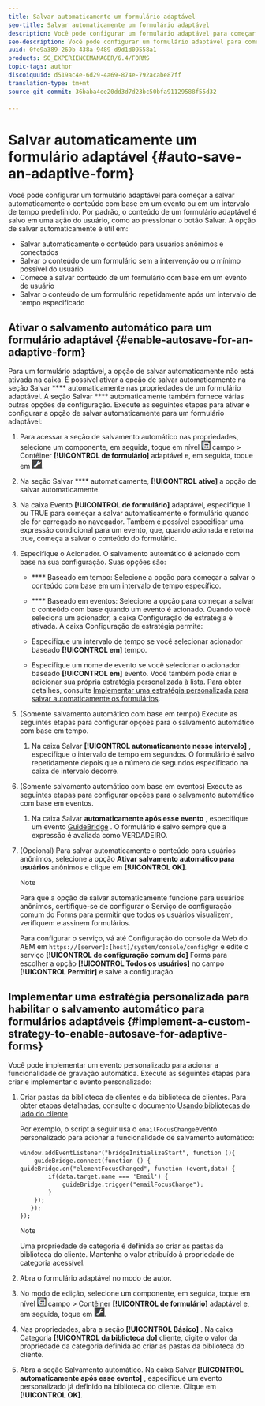```yaml
---
title: Salvar automaticamente um formulário adaptável
seo-title: Salvar automaticamente um formulário adaptável
description: Você pode configurar um formulário adaptável para começar a salvar automaticamente o conteúdo com base em um evento ou em um intervalo de tempo predefinido
seo-description: Você pode configurar um formulário adaptável para começar a salvar automaticamente o conteúdo com base em um evento ou em um intervalo de tempo predefinido
uuid: 0fe9a389-269b-438a-9489-d9d1d09558a1
products: SG_EXPERIENCEMANAGER/6.4/FORMS
topic-tags: author
discoiquuid: d519ac4e-6d29-4a69-874e-792acabe87ff
translation-type: tm+mt
source-git-commit: 36baba4ee20dd3d7d23bc50bfa91129588f55d32

---
```



# Salvar automaticamente um formulário adaptável {#auto-save-an-adaptive-form}

Você pode configurar um formulário adaptável para começar a salvar automaticamente o conteúdo com base em um evento ou em um intervalo de tempo predefinido. Por padrão, o conteúdo de um formulário adaptável é salvo em uma ação do usuário, como ao pressionar o botão Salvar. A opção de salvar automaticamente é útil em:

* Salvar automaticamente o conteúdo para usuários anônimos e conectados
* Salvar o conteúdo de um formulário sem a intervenção ou o mínimo possível do usuário
* Comece a salvar conteúdo de um formulário com base em um evento de usuário
* Salvar o conteúdo de um formulário repetidamente após um intervalo de tempo especificado

## Ativar o salvamento automático para um formulário adaptável {#enable-autosave-for-an-adaptive-form}

Para um formulário adaptável, a opção de salvar automaticamente não está ativada na caixa. É possível ativar a opção de salvar automaticamente na seção Salvar **** automaticamente nas propriedades de um formulário adaptável. A seção Salvar **** automaticamente também fornece várias outras opções de configuração. Execute as seguintes etapas para ativar e configurar a opção de salvar automaticamente para um formulário adaptável:

1. Para acessar a seção de salvamento automático nas propriedades, selecione um componente, em seguida, toque em nível ![de](assets/field-level.png) campo > Contêiner **[!UICONTROL de formulário]** adaptável e, em seguida, toque em ![cmppr](assets/cmppr.png).
1. Na seção Salvar **** automaticamente, **[!UICONTROL ative]** a opção de salvar automaticamente.
1. Na caixa Evento **[!UICONTROL de formulário]** adaptável, especifique 1 ou TRUE para começar a salvar automaticamente o formulário quando ele for carregado no navegador. Também é possível especificar uma expressão condicional para um evento, que, quando acionada e retorna true, começa a salvar o conteúdo do formulário.
1. Especifique o Acionador. O salvamento automático é acionado com base na sua configuração. Suas opções são:

   * **** Baseado em tempo: Selecione a opção para começar a salvar o conteúdo com base em um intervalo de tempo específico.
   * **** Baseado em eventos: Selecione a opção para começar a salvar o conteúdo com base quando um evento é acionado.
   Quando você seleciona um acionador, a caixa Configuração de estratégia é ativada. A caixa Configuração de estratégia permite:

   * Especifique um intervalo de tempo se você selecionar acionador baseado **[!UICONTROL em]** tempo.
   * Especifique um nome de evento se você selecionar o acionador baseado **[!UICONTROL em]** evento.
   Você também pode criar e adicionar sua própria estratégia personalizada à lista. Para obter detalhes, consulte [Implementar uma estratégia personalizada para salvar automaticamente os formulários](/help/forms/using/auto-save-an-adaptive-form.md#p-implement-a-custom-strategy-to-enable-autosave-for-adaptive-forms-p).

1. (Somente salvamento automático com base em tempo) Execute as seguintes etapas para configurar opções para o salvamento automático com base em tempo.

   1. Na caixa Salvar **[!UICONTROL automaticamente nesse intervalo]** , especifique o intervalo de tempo em segundos. O formulário é salvo repetidamente depois que o número de segundos especificado na caixa de intervalo decorre.

1. (Somente salvamento automático com base em eventos) Execute as seguintes etapas para configurar opções para o salvamento automático com base em eventos.

   1. Na caixa Salvar **automaticamente após esse evento** , especifique um evento [GuideBridge](https://helpx.adobe.com/aem-forms/6/javascript-api/GuideBridge.html) . O formulário é salvo sempre que a expressão é avaliada como VERDADEIRO.

1. (Opcional) Para salvar automaticamente o conteúdo para usuários anônimos, selecione a opção **Ativar salvamento automático para usuários** anônimos e clique em **[!UICONTROL OK]**.

   >[!NOTE]
   >
   >Para que a opção de salvar automaticamente funcione para usuários anônimos, certifique-se de configurar o Serviço de configuração comum do Forms para permitir que todos os usuários visualizem, verifiquem e assinem formulários.
   >
   >Para configurar o serviço, vá até Configuração do console da Web do AEM em `https://[server]:[host]/system/console/configMgr` e edite o serviço **[!UICONTROL de configuração comum do]** Forms para escolher a opção **[!UICONTROL Todos os usuários]** no campo **[!UICONTROL Permitir]** e salve a configuração.

## Implementar uma estratégia personalizada para habilitar o salvamento automático para formulários adaptáveis {#implement-a-custom-strategy-to-enable-autosave-for-adaptive-forms}

Você pode implementar um evento personalizado para acionar a funcionalidade de gravação automática. Execute as seguintes etapas para criar e implementar o evento personalizado:

1. Criar pastas da biblioteca de clientes e da biblioteca de clientes. Para obter etapas detalhadas, consulte o documento [Usando bibliotecas do lado do cliente](/help/sites-developing/clientlibs.md).

   Por exemplo, o script a seguir usa o `emailFocusChange`evento personalizado para acionar a funcionalidade de salvamento automático:

   ```
   window.addEventListener("bridgeInitializeStart", function (){   
       guideBridge.connect(function () { guideBridge.on("elementFocusChanged", function (event,data) { 
           if(data.target.name === 'Email') {
               guideBridge.trigger("emailFocusChange");
           }
       });
      });
   });
   ```

   >[!NOTE]
   >
   >Uma propriedade de categoria é definida ao criar as pastas da biblioteca do cliente. Mantenha o valor atribuído à propriedade de categoria acessível.

1. Abra o formulário adaptável no modo de autor.

1. No modo de edição, selecione um componente, em seguida, toque em nível ![de](assets/field-level.png) campo > Contêiner **[!UICONTROL de formulário]** adaptável e, em seguida, toque em ![cmppr](assets/cmppr.png).
1. Nas propriedades, abra a seção **[!UICONTROL Básico]** . Na caixa Categoria **[!UICONTROL da biblioteca do]** cliente, digite o valor da propriedade da categoria definida ao criar as pastas da biblioteca do cliente.
1. Abra a seção Salvamento automático. Na caixa Salvar **[!UICONTROL automaticamente após esse evento]** , especifique um evento personalizado já definido na biblioteca do cliente. Clique em **[!UICONTROL OK]**.

